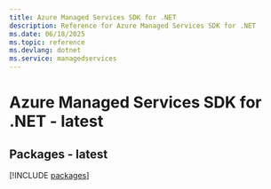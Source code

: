 ```yaml
---
title: Azure Managed Services SDK for .NET
description: Reference for Azure Managed Services SDK for .NET
ms.date: 06/18/2025
ms.topic: reference
ms.devlang: dotnet
ms.service: managedservices
---
```

# Azure Managed Services SDK for .NET - latest
## Packages - latest
[!INCLUDE [packages](managed-services-index.md)]